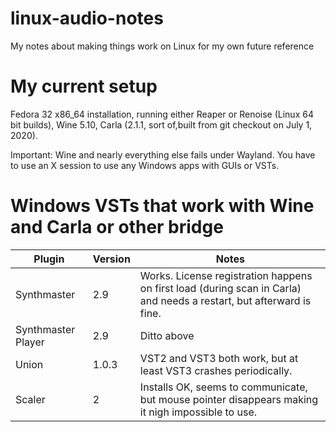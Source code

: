 # linux-audio-notes
My notes about making things work on Linux for my own future reference

# My current setup

Fedora 32 x86_64 installation, running either Reaper or Renoise (Linux 64 bit builds), Wine 5.10, Carla (2.1.1, sort of,built from git checkout on July 1, 2020).

Important: Wine and nearly everything else fails under Wayland. You have to use an X session to use any Windows apps with GUIs or VSTs.

# Windows VSTs that work with Wine and Carla or other bridge

|Plugin|Version|Notes|
|------|-------|-----|
|Synthmaster|2.9|Works. License registration happens on first load (during scan in Carla) and needs a restart, but afterward is fine.|
|Synthmaster Player|2.9|Ditto above|
|Union|1.0.3|VST2 and VST3 both work, but at least VST3 crashes periodically.|
|Scaler|2|Installs OK, seems to communicate, but mouse pointer disappears making it nigh impossible to use.|
